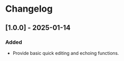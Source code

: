 <!-- Keep a Changelog guide -> https://keepachangelog.com -->

# Changelog

## [1.0.0] - 2025-01-14

### Added

- Provide basic quick editing and echoing functions.